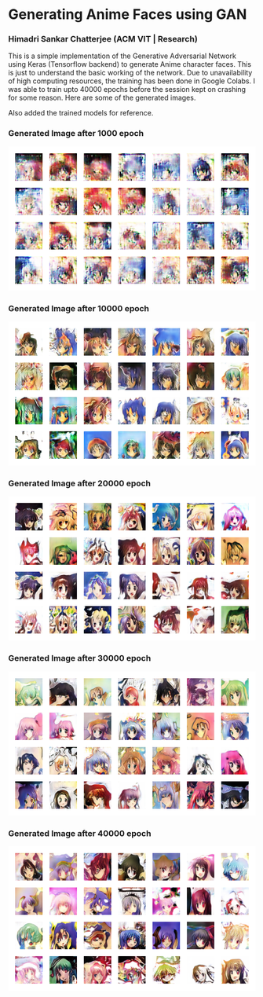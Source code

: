 # Generating Anime Faces using GAN
### Himadri Sankar Chatterjee (ACM VIT | Research)
This is a simple implementation of the Generative Adversarial Network using Keras (Tensorflow backend) to generate Anime character faces.
This is just to understand the basic working of the network.
Due to unavailability of high computing resources, the training has been done in Google Colabs. I was able to train upto 40000 epochs before
the session kept on crashing for some reason. Here are some of the generated images.

Also added the trained models for reference.


### Generated Image after 1000 epoch
![Gen_image_1000](train_image_1000.png)

### Generated Image after 10000 epoch
![Gen_image_10000](train_image_10000.png)

### Generated Image after 20000 epoch
![Gen_image_20000](train_image_20000.png)

### Generated Image after 30000 epoch
![Gen_image_30000](train_image_30000.png)

### Generated Image after 40000 epoch
![Gen_image_40000](train_image_39900.png)
